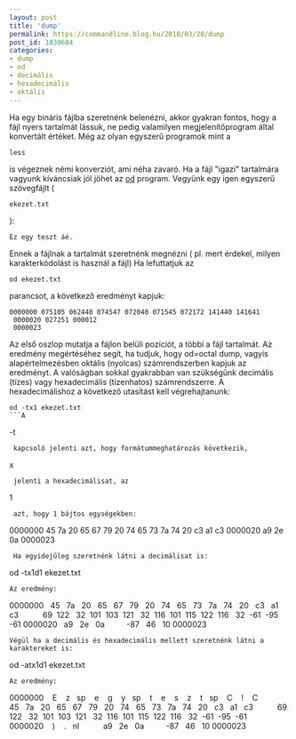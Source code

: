 ```yaml
---
layout: post
title: 'dump'
permalink: https://commandline.blog.hu/2010/03/20/dump
post_id: 1830604
categories: 
- dump
- od
- decimális
- hexadecimális
- oktális
---
```


Ha egy bináris fájlba szeretnénk belenézni, akkor gyakran fontos, hogy a fájl nyers tartalmát lássuk, ne pedig valamilyen megjelenítőprogram által konvertált értéket. Még az olyan egyszerű programok mint a 
```
less
```
 is végeznek némi konverziót, ami néha zavaró. 
Ha a fájl "igazi" tartalmára vagyunk kíváncsiak jól jöhet az 
[od](http://en.wikipedia.org/wiki/Od_%28Unix%29) program. Vegyünk egy igen egyszerű szövegfájlt ( 
```
ekezet.txt
```
 ): 
```
Ez egy teszt áé.
``` 
Ennek a fájlnak a tartalmát szeretnénk megnézni (
pl. mert érdekel, milyen karakterkódolást is használ a fájl) 
Ha lefuttatjuk az 
```
od ekezet.txt
``` 
parancsot, a következő eredményt kapjuk: 
```
0000000 075105 062440 074547 072040 071545 072172 141440 141641
 0000020 027251 000012
 0000023
``` 
Az első oszlop mutatja a fájlon belüli pozíciót, a többi a fájl tartalmát. 
Az eredmény megértéséhez segít, ha tudjuk, hogy od=octal dump, vagyis alapértelmezésben oktális (nyolcas) számrendszerben kapjuk az eredményt. A valóságban sokkal gyakrabban van szükségünk decimális (tízes) vagy hexadecimális (tizenhatos) számrendszerre. A hexadecimálishoz a következő utasítást kell végrehajtanunk: 
```
od -tx1 ekezet.txt
```A 
```
-t
```
 kapcsoló jelenti azt, hogy formátummeghatározás következik, 
```
x
```
 jelenti a hexadecimálisat, az 
```
1
```
 azt, hogy 1 bájtos egységekben: 
```
0000000 45 7a 20 65 67 79 20 74 65 73 7a 74 20 c3 a1 c3
 0000020 a9 2e 0a
 0000023
``` 
 Ha egyidejűleg szeretnénk látni a decimálisat is: 
```
od -tx1d1 ekezet.txt
``` 
Az eredmény: 
```
0000000   45   7a   20   65   67   79   20   74   65   73   7a   74   20   c3   a1   c3
           69  122   32  101  103  121   32  116  101  115  122  116   32  -61  -95  -61
 0000020   a9   2e   0a
          -87   46   10
 0000023
``` 
Végül ha a decimális és hexadecimális mellett szeretnénk látni a karaktereket is: 
```
od -atx1d1 ekezet.txt
``` 
Az eredmény: 
```
0000000    E    z   sp    e    g    y   sp    t    e    s    z    t   sp    C    !    C
           45   7a   20   65   67   79   20   74   65   73   7a   74   20   c3   a1   c3
           69  122   32  101  103  121   32  116  101  115  122  116   32  -61  -95  -61
 0000020    )    .   nl
           a9   2e   0a
          -87   46   10
 0000023
```